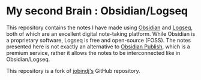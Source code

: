 # My second Brain : Obsidian/Logseq
This repository contains the notes I have made using [Obsidian](https://obsidian.md/) and [Logseq](https://logseq.com/), both of which are an excellent digital note-taking platform. While Obsidian is a proprietary software, Logseq is free and open-source (FOSS). The notes presented here is not exactly an alternative to [Obsidian Publish](https://obsidian.md/publish), which is a premium service, rather it allows the notes to be interconnected like in Obsidian/Logseq. 

This repository is a fork of [jobindj's](https://github.com/jobindj/obsidian-publish-mkdocs) GitHub repository. 

